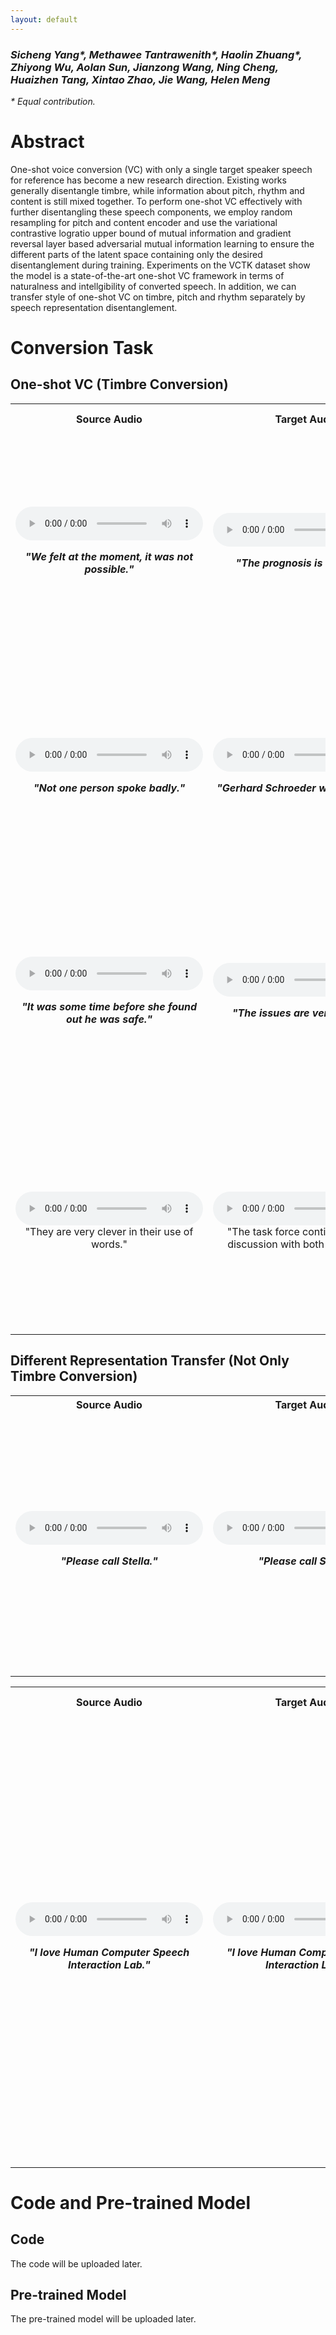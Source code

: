 ```yaml
---
layout: default
---
```

<!--
# Speech Representation Disentangling with Adversarial Mutual Information Learning for One-shot Voice Conversion


### *Sicheng Yang, Methawee Tantrawenith, Haolin Zhuang, Zhiyong Wu, Aolan Sun, Jianzong Wang, Ning Cheng, Huaizhen Tang, Xintao Zhao, Jie Wang, Helen Meng*
-->
### *Sicheng Yang\*, Methawee Tantrawenith\*, Haolin Zhuang\*, Zhiyong Wu, Aolan Sun, Jianzong Wang, Ning Cheng, Huaizhen Tang, Xintao Zhao, Jie Wang, Helen Meng*

*\* Equal contribution.*

# Abstract

One-shot voice conversion (VC) with only a single target speaker speech for reference has become a new research direction. Existing works generally disentangle timbre, while information about pitch, rhythm and content is still mixed together. To perform one-shot VC effectively with further disentangling these speech components, we employ random resampling for pitch and content encoder and use the variational contrastive logratio upper bound of mutual information and gradient reversal layer based adversarial mutual information learning to ensure the different parts of the latent space containing only the desired disentanglement during training. Experiments on the VCTK dataset show the model is a state-of-the-art one-shot VC framework in terms of naturalness and intellgibility of converted speech. In addition, we can transfer style of one-shot VC on timbre, pitch and rhythm separately by speech representation disentanglement.

# Conversion Task

## One-shot VC (Timbre Conversion)


<!--
### Source：**_"blabla"_**
<audio controls><source src="./audio/1/F-F/p262_p335_373045/source.wav" type="audio/wav">Your browser does not support the audio element.</audio> 

### Target：**_"blabla"_**
<audio controls><source src="./audio/1/F-F/p262_p335_373045/target.wav" type="audio/wav">Your browser does not support the audio element.</audio> 

| Model Name | Converted Audio |
|:-:|:-:|
| SkipVQVC | <audio controls><source src="./audio/1/F-F/p262_p335_373045/SkipVQVC.wav" type="audio/wav">Your browser does not support the audio element.</audio> | 
| VQMIVC   | <audio controls><source src="./audio/1/F-F/p262_p335_373045/VQMIVC.wav" type="audio/wav">Your browser does not support the audio element.</audio>   | 
| AutoVC   | <audio controls><source src="./audio/1/F-F/p262_p335_373045/AutoVC.wav" type="audio/wav">Your browser does not support the audio element.</audio>   |    
| AdaIN-VC | <audio controls><source src="./audio/1/F-F/p262_p335_373045/AdaIN-VC.wav" type="audio/wav">Your browser does not support the audio element.</audio> |    
| ClsVC    | <audio controls><source src="./audio/1/F-F/p262_p335_373045/ClsVC.wav" type="audio/wav">Your browser does not support the audio element.</audio>    |
| Propose Model |<audio controls><source src="./audio/1/F-F/p262_p335_373045/My_model.wav" type="audio/wav">Your browser does not support the audio element.</audio> |
-->

<table>
	<tr>
	    <th align="center" valign="middle">Source Audio</th>
            <th align="center" valign="middle">Target Audio</th>
	    <th align="center" valign="middle">Model Name</th>
	    <th align="center" valign="middle">Converted Audio</th>  
	</tr >
	<tr >
	    <td rowspan="6" align="center" style="vertical-align:middle"><audio controls><source src="./audio/1/F-F/p262_p335_373045/source.wav" type="audio/wav">Your browser does not support the audio element.</audio><br><p><i><b>"We felt at the moment, it was not possible."</b></i></p></td>
            <td rowspan="6" align="center" style="vertical-align:middle"><audio controls><source src="./audio/1/F-F/p262_p335_373045/target.wav" type="audio/wav">Your browser does not support the audio element.</audio><br><p><i><b>"The prognosis is excellent."</b></i></p></td>
	    <td align="center" valign="middle">SkipVQVC</td>
	    <td align="center" valign="middle"><audio controls><source src="./audio/1/F-F/p262_p335_373045/SkipVQVC.wav" type="audio/wav">Your browser does not support the audio element.</audio></td>
	</tr>
	<tr>
	    <td align="center" valign="middle">VQMIVC</td>
	    <td align="center" valign="middle"><audio controls><source src="./audio/1/F-F/p262_p335_373045/VQMIVC.wav" type="audio/wav">Your browser does not support the audio element.</audio></td>
	</tr>
	<tr>
	    <td align="center" valign="middle">AutoVC</td>
	    <td align="center" valign="middle"><audio controls><source src="./audio/1/F-F/p262_p335_373045/AutoVC.wav" type="audio/wav">Your browser does not support the audio element.</audio></td>
	</tr>
	<tr>
	    <td align="center" valign="middle">AdaIN-VC</td>
	    <td align="center" valign="middle"><audio controls><source src="./audio/1/F-F/p262_p335_373045/AdaIN-VC.wav" type="audio/wav">Your browser does not support the audio element.</audio></td>
	</tr>
	<tr>
            <td align="center" valign="middle">ClsVC</td>
	    <td align="center" valign="middle"><audio controls><source src="./audio/1/F-F/p262_p335_373045/ClsVC.wav" type="audio/wav">Your browser does not support the audio element.</audio></td>
	</tr>
	<tr>
	    <td align="center" valign="middle">Propose Model</td>
	    <td align="center" valign="middle"><audio controls><source src="./audio/1/F-F/p262_p335_373045/My_model.wav" type="audio/wav">Your browser does not support the audio element.</audio></td>
	</tr>
	<tr >
	    <td rowspan="6" align="center" style="vertical-align:middle"><audio controls><source src="./audio/1/F-M/p264_p278_319303/source.wav" type="audio/wav">Your browser does not support the audio element.</audio><br><p><i><b>"Not one person spoke badly."</b></i></p></td>
            <td rowspan="6" align="center" style="vertical-align:middle"><audio controls><source src="./audio/1/F-M/p264_p278_319303/target.wav" type="audio/wav">Your browser does not support the audio element.</audio><br><p><i><b>"Gerhard Schroeder was the victor."</b></i></p></td>
	    <td align="center" valign="middle">SkipVQVC</td>
	    <td align="center" valign="middle"><audio controls><source src="./audio/1/F-M/p264_p278_319303/SkipVQVC.wav" type="audio/wav">Your browser does not support the audio element.</audio></td>
	</tr>
	<tr>
	    <td align="center" valign="middle">VQMIVC</td>
	    <td align="center" valign="middle"><audio controls><source src="./audio/1/F-M/p264_p278_319303/VQMIVC.wav" type="audio/wav">Your browser does not support the audio element.</audio></td>
	</tr>
	<tr>
	    <td align="center" valign="middle">AutoVC</td>
	    <td align="center" valign="middle"><audio controls><source src="./audio/1/F-M/p264_p278_319303/AutoVC.wav" type="audio/wav">Your browser does not support the audio element.</audio></td>
	</tr>
	<tr>
	    <td align="center" valign="middle">AdaIN-VC</td>
	    <td align="center" valign="middle"><audio controls><source src="./audio/1/F-M/p264_p278_319303/AdaIN-VC.wav" type="audio/wav">Your browser does not support the audio element.</audio></td>
	</tr>
	<tr>
            <td align="center" valign="middle">ClsVC</td>
	    <td align="center" valign="middle"><audio controls><source src="./audio/1/F-M/p264_p278_319303/ClsVC.wav" type="audio/wav">Your browser does not support the audio element.</audio></td>
	</tr>
	<tr>
	    <td align="center" valign="middle">Propose Model</td>
	    <td align="center" valign="middle"><audio controls><source src="./audio/1/F-M/p264_p278_319303/My_model.wav" type="audio/wav">Your browser does not support the audio element.</audio></td>
	</tr>
	<tr >
	    <td rowspan="6" align="center" style="vertical-align:middle"><audio controls><source src="./audio/1/M-F/p278_p335_093313/source.wav" type="audio/wav">Your browser does not support the audio element.</audio><br><p><i><b>"It was some time before she found out he was safe."</b></i></p></td>
            <td rowspan="6" align="center" style="vertical-align:middle"><audio controls><source src="./audio/1/M-F/p278_p335_093313/target.wav" type="audio/wav">Your browser does not support the audio element.</audio><br><p><i><b>"The issues are very intense."</b></i></p></td>
	    <td align="center" valign="middle">SkipVQVC</td>
	    <td align="center" valign="middle"><audio controls><source src="./audio/1/M-F/p278_p335_093313/SkipVQVC.wav" type="audio/wav">Your browser does not support the audio element.</audio></td>
	</tr>
	<tr>
	    <td align="center" valign="middle">VQMIVC</td>
	    <td align="center" valign="middle"><audio controls><source src="./audio/1/M-F/p278_p335_093313/VQMIVC.wav" type="audio/wav">Your browser does not support the audio element.</audio></td>
	</tr>
	<tr>
	    <td align="center" valign="middle">AutoVC</td>
	    <td align="center" valign="middle"><audio controls><source src="./audio/1/M-F/p278_p335_093313/AutoVC.wav" type="audio/wav">Your browser does not support the audio element.</audio></td>
	</tr>
	<tr>
	    <td align="center" valign="middle">AdaIN-VC</td>
	    <td align="center" valign="middle"><audio controls><source src="./audio/1/M-F/p278_p335_093313/AdaIN-VC.wav" type="audio/wav">Your browser does not support the audio element.</audio></td>
	</tr>
	<tr>
            <td align="center" valign="middle">ClsVC</td>
	    <td align="center" valign="middle"><audio controls><source src="./audio/1/M-F/p278_p335_093313/ClsVC.wav" type="audio/wav">Your browser does not support the audio element.</audio></td>
	</tr>
	<tr>
	    <td align="center" valign="middle">Propose Model</td>
	    <td align="center" valign="middle"><audio controls><source src="./audio/1/M-F/p278_p335_093313/My_model.wav" type="audio/wav">Your browser does not support the audio element.</audio></td>
	</tr>
	<tr >
	    <td rowspan="6" align="center" style="vertical-align:middle"><audio controls><source src="./audio/1/M-M/p247_p272_025131/source.wav" type="audio/wav">Your browser does not support the audio element.</audio><br>"They are very clever in their use of words."</td>
            <td rowspan="6" align="center" style="vertical-align:middle"><audio controls><source src="./audio/1/M-M/p247_p272_025131/target.wav" type="audio/wav">Your browser does not support the audio element.</audio><br>"The task force continues to be in discussion with both companies."</td>
	    <td align="center" valign="middle">SkipVQVC</td>
	    <td align="center" valign="middle"><audio controls><source src="./audio/1/M-M/p247_p272_025131/SkipVQVC.wav" type="audio/wav">Your browser does not support the audio element.</audio></td>
	</tr>
	<tr>
	    <td align="center" valign="middle">VQMIVC</td>
	    <td align="center" valign="middle"><audio controls><source src="./audio/1/M-M/p247_p272_025131/VQMIVC.wav" type="audio/wav">Your browser does not support the audio element.</audio></td>
	</tr>
	<tr>
	    <td align="center" valign="middle">AutoVC</td>
	    <td align="center" valign="middle"><audio controls><source src="./audio/1/M-M/p247_p272_025131/AutoVC.wav" type="audio/wav">Your browser does not support the audio element.</audio></td>
	</tr>
	<tr>
	    <td align="center" valign="middle">AdaIN-VC</td>
	    <td align="center" valign="middle"><audio controls><source src="./audio/1/M-M/p247_p272_025131/AdaIN-VC.wav" type="audio/wav">Your browser does not support the audio element.</audio></td>
	</tr>
	<tr>
            <td align="center" valign="middle">ClsVC</td>
	    <td align="center" valign="middle"><audio controls><source src="./audio/1/M-M/p247_p272_025131/ClsVC.wav" type="audio/wav">Your browser does not support the audio element.</audio></td>
	</tr>
	<tr>
	    <td align="center" valign="middle">Propose Model</td>
	    <td align="center" valign="middle"><audio controls><source src="./audio/1/M-M/p247_p272_025131/My_model.wav" type="audio/wav">Your browser does not support the audio element.</audio></td>
	</tr>
</table>

<!--
| Source Audio | Target Audio | SkipVQVC | VQMIVC | AutoVC | AdaIN-VC | ClsVC | Propose Model |
|:-------------|:-------------|:---------|:-------|:-------|:---------|:------|---------------|
| <audio controls><source src="./audio/1/F-F/p262_p335_373045/source.wav" type="audio/wav">Your browser does not support the audio element.</audio>       | <audio controls><source src="./audio/1/F-F/p262_p335_373045/target.wav" type="audio/wav">Your browser does not support the audio element.</audio>        | <audio controls><source src="./audio/1/F-F/p262_p335_373045/My_model.wav" type="audio/wav">Your browser does not support the audio element.</audio>     | <audio controls><source src="./audio/1/F-F/p262_p335_373045/SkipVQVC.wav" type="audio/wav">Your browser does not support the audio element.</audio>     | <audio controls><source src="./audio/1/F-F/p262_p335_373045/VQMIVC.wav" type="audio/wav">Your browser does not support the audio element.</audio>       | <audio controls><source src="./audio/1/F-F/p262_p335_373045/AutoVC.wav" type="audio/wav">Your browser does not support the audio element.</audio>       | <audio controls><source src="./audio/1/F-F/p262_p335_373045/AdaIN-VC.wav" type="audio/wav">Your browser does not support the audio element.</audio>     | <audio controls><source src="./audio/1/F-F/p262_p335_373045/ClsVC.wav" type="audio/wav">Your browser does not support the audio element.</audio>       |
| <audio controls><source src="./audio/1/F-M/p264_p278_319303/source.wav" type="audio/wav">Your browser does not support the audio element.</audio>       | <audio controls><source src="./audio/1/F-M/p264_p278_319303/target.wav" type="audio/wav">Your browser does not support the audio element.</audio>        | <audio controls><source src="./audio/1/F-M/p264_p278_319303/My_model.wav" type="audio/wav">Your browser does not support the audio element.</audio>     | <audio controls><source src="./audio/1/F-M/p264_p278_319303/SkipVQVC.wav" type="audio/wav">Your browser does not support the audio element.</audio>     | <audio controls><source src="./audio/1/F-M/p264_p278_319303/VQMIVC.wav" type="audio/wav">Your browser does not support the audio element.</audio>       | <audio controls><source src="./audio/1/F-M/p264_p278_319303/AutoVC.wav" type="audio/wav">Your browser does not support the audio element.</audio>       | <audio controls><source src="./audio/1/F-M/p264_p278_319303/AdaIN-VC.wav" type="audio/wav">Your browser does not support the audio element.</audio>     | <audio controls><source src="./audio/1/F-M/p264_p278_319303/ClsVC.wav" type="audio/wav">Your browser does not support the audio element.</audio>       |
| <audio controls><source src="./audio/1/M-F/p278_p335_093313/source.wav" type="audio/wav">Your browser does not support the audio element.</audio>       | <audio controls><source src="./audio/1/M-F/p278_p335_093313/target.wav" type="audio/wav">Your browser does not support the audio element.</audio>        | <audio controls><source src="./audio/1/M-F/p278_p335_093313/My_model.wav" type="audio/wav">Your browser does not support the audio element.</audio>     | <audio controls><source src="./audio/1/M-F/p278_p335_093313/SkipVQVC.wav" type="audio/wav">Your browser does not support the audio element.</audio>     | <audio controls><source src="./audio/1/M-F/p278_p335_093313/VQMIVC.wav" type="audio/wav">Your browser does not support the audio element.</audio>       | <audio controls><source src="./audio/1/M-F/p278_p335_093313/AutoVC.wav" type="audio/wav">Your browser does not support the audio element.</audio>       | <audio controls><source src="./audio/1/M-F/p278_p335_093313/AdaIN-VC.wav" type="audio/wav">Your browser does not support the audio element.</audio>     | <audio controls><source src="./audio/1/M-F/p278_p335_093313/ClsVC.wav" type="audio/wav">Your browser does not support the audio element.</audio>       |
| <audio controls><source src="./audio/1/M-M/p247_p272_025131/source.wav" type="audio/wav">Your browser does not support the audio element.</audio>       | <audio controls><source src="./audio/1/M-M/p247_p272_025131/target.wav" type="audio/wav">Your browser does not support the audio element.</audio>        | <audio controls><source src="./audio/1/M-M/p247_p272_025131/My_model.wav" type="audio/wav">Your browser does not support the audio element.</audio>     | <audio controls><source src="./audio/1/M-M/p247_p272_025131/SkipVQVC.wav" type="audio/wav">Your browser does not support the audio element.</audio>     | <audio controls><source src="./audio/1/M-M/p247_p272_025131/VQMIVC.wav" type="audio/wav">Your browser does not support the audio element.</audio>       | <audio controls><source src="./audio/1/M-M/p247_p272_025131/AutoVC.wav" type="audio/wav">Your browser does not support the audio element.</audio>       | <audio controls><source src="./audio/1/M-M/p247_p272_025131/AdaIN-VC.wav" type="audio/wav">Your browser does not support the audio element.</audio>     | <audio controls><source src="./audio/1/M-M/p247_p272_025131/ClsVC.wav" type="audio/wav">Your browser does not support the audio element.</audio>       |
-->


## Different Representation Transfer (Not Only Timbre Conversion)

<table>
	<tr>
	    <th align="center" valign="middle">Source Audio</th>
            <th align="center" valign="middle">Target Audio</th>
	    <th align="center" valign="middle">Type</th>
	    <th align="center" valign="middle">Converted Audio</th>  
	</tr >
	<tr >
	    <td rowspan="7" align="center" style="vertical-align:middle"><audio controls><source src="./audio/2/p225_001.wav" type="audio/wav">Your browser does not support the audio element.</audio><br><p><i><b>"Please call Stella."</b></i></p></td>
            <td rowspan="7" align="center" style="vertical-align:middle"><audio controls><source src="./audio/2/p232_001.wav" type="audio/wav">Your browser does not support the audio element.</audio><br><p><i><b>"Please call Stella."</b></i></p></td>
	    <td align="center" valign="middle">Pitch</td>
	    <td align="center" valign="middle"><audio controls><source src="./audio/2/800000_001/p225_p232_001001_F.wav" type="audio/wav">Your browser does not support the audio element.</audio></td>
	</tr>
	<tr>
	    <td align="center" valign="middle">Rhythm</td>
	    <td align="center" valign="middle"><audio controls><source src="./audio/2/800000_001/p225_p232_001001_R.wav" type="audio/wav">Your browser does not support the audio element.</audio></td>
	</tr>
	<tr>
	    <td align="center" valign="middle">Timbre</td>
	    <td align="center" valign="middle"><audio controls><source src="./audio/2/800000_001/p225_p232_001001_U.wav" type="audio/wav">Your browser does not support the audio element.</audio></td>
	</tr>
	<tr>
	    <td align="center" valign="middle">Pitch+Rhythm</td>
	    <td align="center" valign="middle"><audio controls><source src="./audio/2/800000_001/p225_p232_001001_RF.wav" type="audio/wav">Your browser does not support the audio element.</audio></td>
	</tr>
	<tr>
            <td align="center" valign="middle">Pitch+Timbre</td>
	    <td align="center" valign="middle"><audio controls><source src="./audio/2/800000_001/p225_p232_001001_FU.wav" type="audio/wav">Your browser does not support the audio element.</audio></td>
	</tr>
	<tr>
	    <td align="center" valign="middle">Rhythm+Timbre</td>
	    <td align="center" valign="middle"><audio controls><source src="./audio/2/800000_001/p225_p232_001001_RU.wav" type="audio/wav">Your browser does not support the audio element.</audio></td>
	</tr>
	<tr>
	    <td align="center" valign="middle">Pitch+Rhythm+Timbre</td>
	    <td align="center" valign="middle"><audio controls><source src="./audio/2/800000_001/p225_p232_001001_RFU.wav" type="audio/wav">Your browser does not support the audio element.</audio></td>
	</tr>
</table>

<table>
	<tr>
	    <th align="center" valign="middle">Source Audio</th>
            <th align="center" valign="middle">Target Audio</th>
	    <th align="center" valign="middle">Model Name</th>
	    <th align="center" valign="middle">Type</th>
	    <th align="center" valign="middle">Converted Audio</th>  
	</tr >
	<tr >
	    <td rowspan="12" align="center" style="vertical-align:middle"><audio controls><source src="./audio/3/source.wav" type="audio/wav">Your browser does not support the audio element.</audio><br><p><i><b>"I love Human Computer Speech Interaction Lab."</b></i></p></td>
            <td rowspan="12" align="center" style="vertical-align:middle"><audio controls><source src="./audio/3/target.wav" type="audio/wav">Your browser does not support the audio element.</audio><br><p><i><b>"I love Human Computer Speech Interaction Lab."</b></i></p></td>
	    <td rowspan="7" align="center" style="vertical-align:middle">Propose Model</td>
	    <td align="center" valign="middle">Pitch</td>
	    <td align="center" valign="middle"><audio controls><source src="./audio/3/source_target_e.ne.n_F.wav" type="audio/wav">Your browser does not support the audio element.</audio></td>
	</tr>
	<tr>
	    <td align="center" valign="middle">Rhythm</td>
	    <td align="center" valign="middle"><audio controls><source src="./audio/3/source_target_e.ne.n_R.wav" type="audio/wav">Your browser does not support the audio element.</audio></td>
	</tr>
	<tr>
	    <td align="center" valign="middle">Timbre</td>
	    <td align="center" valign="middle"><audio controls><source src="./audio/3/source_target_e.ne.n_U.wav" type="audio/wav">Your browser does not support the audio element.</audio></td>
	</tr>
	<tr>
	    <td align="center" valign="middle">Pitch+Rhythm</td>
	    <td align="center" valign="middle"><audio controls><source src="./audio/3/source_target_e.ne.n_RF.wav" type="audio/wav">Your browser does not support the audio element.</audio></td>
	</tr>
	<tr>
            <td align="center" valign="middle">Pitch+Timbre</td>
	    <td align="center" valign="middle"><audio controls><source src="./audio/3/source_target_e.ne.n_FU.wav" type="audio/wav">Your browser does not support the audio element.</audio></td>
	</tr>
	<tr>
	    <td align="center" valign="middle">Rhythm+Timbre</td>
	    <td align="center" valign="middle"><audio controls><source src="./audio/3/source_target_e.ne.n_RU.wav" type="audio/wav">Your browser does not support the audio element.</audio></td>
	</tr>
	<tr>
	    <td align="center" valign="middle">Pitch+Rhythm+Timbre</td>
	    <td align="center" valign="middle"><audio controls><source src="./audio/3/source_target_e.ne.n_RFU.wav" type="audio/wav">Your browser does not support the audio element.</audio></td>
	</tr>
	<tr>
	    <td colspan="2" align="center" valign="middle">SkipVQVC</td>
	    <td align="center" valign="middle"><audio controls><source src="./audio/3/HCSI_gen_vqvc_.wav" type="audio/wav">Your browser does not support the audio element.</audio></td>
	</tr>
	<tr>
	    <td colspan="2" align="center" valign="middle">VQMIVC</td>
	    <td align="center" valign="middle"><audio controls><source src="./audio/3/VQMIVC_.wav" type="audio/wav">Your browser does not support the audio element.</audio></td>
	</tr>
	<tr>
	    <td colspan="2" align="center" valign="middle">AutoVC</td>
	    <td align="center" valign="middle"><audio controls><source src="./audio/3/AutoVC.wav" type="audio/wav">Your browser does not support the audio element.</audio></td>
	</tr>
	<tr>
	    <td colspan="2" align="center" valign="middle">AdaIN-VC</td>
	    <td align="center" valign="middle"><audio controls><source src="./audio/3/HCSI_gen.wav" type="audio/wav">Your browser does not support the audio element.</audio></td>
	</tr>
	<tr>
	    <td colspan="2" align="center" valign="middle">ClsVC</td>
	    <td align="center" valign="middle"><audio controls><source src="./audio/3/ClsVC.wav" type="audio/wav">Your browser does not support the audio element.</audio></td>
	</tr>
</table>

# Code and Pre-trained Model

## Code

The code will be uploaded later.

## Pre-trained Model

The pre-trained model will be uploaded later.


<!--
| head1        | head two          | three |
|:-------------|:------------------|:------|
| ok           | good swedish fish | nice  |
| out of stock | good and plenty   | nice  |
| ok           | good `oreos`      | hmm   |
| ok           | good `zoute` drop | yumm  |

## 3

# The code and pre-trained models will be uploaded later.

Text can be **bold**, _italic_, or ~~strikethrough~~.

[Link to another page](./another-page.html).

There should be whitespace between paragraphs.

There should be whitespace between paragraphs. We recommend including a README, or a file with information about your project.

# Header 1

This is a normal paragraph following a header. GitHub is a code hosting platform for version control and collaboration. It lets you and others work together on projects from anywhere.

## Header 2

> This is a blockquote following a header.
>
> When something is important enough, you do it even if the odds are not in your favor.

### Header 3

```js
// Javascript code with syntax highlighting.
var fun = function lang(l) {
  dateformat.i18n = require('./lang/' + l)
  return true;
}
```

```ruby
# Ruby code with syntax highlighting
GitHubPages::Dependencies.gems.each do |gem, version|
  s.add_dependency(gem, "= #{version}")
end
```

#### Header 4

*   This is an unordered list following a header.
*   This is an unordered list following a header.
*   This is an unordered list following a header.

##### Header 5

1.  This is an ordered list following a header.
2.  This is an ordered list following a header.
3.  This is an ordered list following a header.

###### Header 6

| head1        | head two          | three |
|:-------------|:------------------|:------|
| ok           | good swedish fish | nice  |
| out of stock | good and plenty   | nice  |
| ok           | good `oreos`      | hmm   |
| ok           | good `zoute` drop | yumm  |

### There's a horizontal rule below this.

* * *

### Here is an unordered list:

*   Item foo
*   Item bar
*   Item baz
*   Item zip

### And an ordered list:

1.  Item one
1.  Item two
1.  Item three
1.  Item four

### And a nested list:

- level 1 item
  - level 2 item
  - level 2 item
    - level 3 item
    - level 3 item
- level 1 item
  - level 2 item
  - level 2 item
  - level 2 item
- level 1 item
  - level 2 item
  - level 2 item
- level 1 item

### Small image

![Octocat](https://github.githubassets.com/images/icons/emoji/octocat.png)

### Large image

![Branching](https://guides.github.com/activities/hello-world/branching.png)


### Definition lists can be used with HTML syntax.

<dl>
<dt>Name</dt>
<dd>Godzilla</dd>
<dt>Born</dt>
<dd>1952</dd>
<dt>Birthplace</dt>
<dd>Japan</dd>
<dt>Color</dt>
<dd>Green</dd>
</dl>

```
Long, single-line code blocks should not wrap. They should horizontally scroll if they are too long. This line should be long enough to demonstrate this.
```

```
The final element.
```
-->
